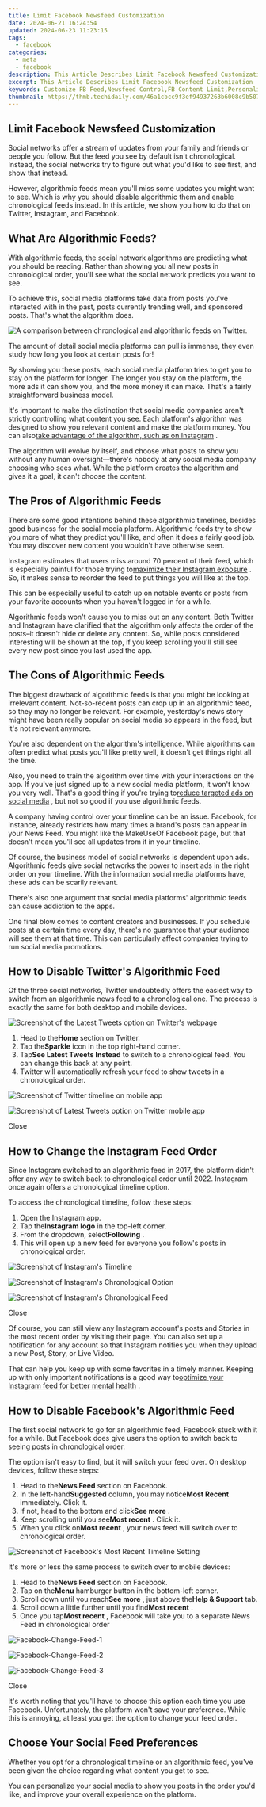 ```yaml
---
title: Limit Facebook Newsfeed Customization
date: 2024-06-21 16:24:54
updated: 2024-06-23 11:23:15
tags:
  - facebook
categories:
  - meta
  - facebook
description: This Article Describes Limit Facebook Newsfeed Customization
excerpt: This Article Describes Limit Facebook Newsfeed Customization
keywords: Customize FB Feed,Newsfeed Control,FB Content Limit,Personalized Newsfeed,Adjust Facebook Feed,Custom FB Feeds,Feed Customization FB
thumbnail: https://thmb.techidaily.com/46a1cbcc9f3ef94937263b6008c9b5073cf79aa9d5c6f331ff630995ba1cfe29.jpg
---
```


## Limit Facebook Newsfeed Customization

 Social networks offer a stream of updates from your family and friends or people you follow. But the feed you see by default isn't chronological. Instead, the social networks try to figure out what you'd like to see first, and show that instead.

 However, algorithmic feeds mean you'll miss some updates you might want to see. Which is why you should disable algorithmic them and enable chronological feeds instead. In this article, we show you how to do that on Twitter, Instagram, and Facebook.

## What Are Algorithmic Feeds?

 With algorithmic feeds, the social network algorithms are predicting what you should be reading. Rather than showing you all new posts in chronological order, you'll see what the social network predicts you want to see.

 To achieve this, social media platforms take data from posts you've interacted with in the past, posts currently trending well, and sponsored posts. That's what the algorithm does.

![A comparison between chronological and algorithmic feeds on Twitter.](https://static1.makeuseofimages.com/wordpress/wp-content/uploads/2021/07/Chronological-vs-Algorithmic-Feed-Example.jpg)

 The amount of detail social media platforms can pull is immense, they even study how long you look at certain posts for!

 By showing you these posts, each social media platform tries to get you to stay on the platform for longer. The longer you stay on the platform, the more ads it can show you, and the more money it can make. That's a fairly straightforward business model.

 It's important to make the distinction that social media companies aren't strictly controlling what content you see. Each platform's algorithm was designed to show you relevant content and make the platform money. You can also[take advantage of the algorithm, such as on Instagram](http://www.makeuseof.com/instagram-algorithm-2021/) .

 The algorithm will evolve by itself, and choose what posts to show you without any human oversight—there's nobody at any social media company choosing who sees what. While the platform creates the algorithm and gives it a goal, it can't choose the content.

## The Pros of Algorithmic Feeds

 There are some good intentions behind these algorithmic timelines, besides good business for the social media platform. Algorithmic feeds try to show you more of what they predict you'll like, and often it does a fairly good job. You may discover new content you wouldn't have otherwise seen.

 Instagram estimates that users miss around 70 percent of their feed, which is especially painful for those trying to[maximize their Instagram exposure](http://www.makeuseof.com/maximize-your-instagram-exposure-2021/) . So, it makes sense to reorder the feed to put things you will like at the top.

 This can be especially useful to catch up on notable events or posts from your favorite accounts when you haven't logged in for a while.

 Algorithmic feeds won't cause you to miss out on any content. Both Twitter and Instagram have clarified that the algorithm only affects the order of the posts–it doesn't hide or delete any content. So, while posts considered interesting will be shown at the top, if you keep scrolling you'll still see every new post since you last used the app.

## The Cons of Algorithmic Feeds

 The biggest drawback of algorithmic feeds is that you might be looking at irrelevant content. Not-so-recent posts can crop up in an algorithmic feed, so they may no longer be relevant. For example, yesterday's news story might have been really popular on social media so appears in the feed, but it's not relevant anymore.

 You're also dependent on the algorithm's intelligence. While algorithms can often predict what posts you'll like pretty well, it doesn't get things right all the time.

 Also, you need to train the algorithm over time with your interactions on the app. If you've just signed up to a new social media platform, it won't know you very well. That's a good thing if you're trying to[reduce targeted ads on social media](http://www.makeuseof.com/reduce-targeted-ads-social-media/) , but not so good if you use algorithmic feeds.

 A company having control over your timeline can be an issue. Facebook, for instance, already restricts how many times a brand's posts can appear in your News Feed. You might like the MakeUseOf Facebook page, but that doesn't mean you'll see all updates from it in your timeline.

 Of course, the business model of social networks is dependent upon ads. Algorithmic feeds give social networks the power to insert ads in the right order on your timeline. With the information social media platforms have, these ads can be scarily relevant.

 There's also one argument that social media platforms' algorithmic feeds can cause addiction to the apps.

 One final blow comes to content creators and businesses. If you schedule posts at a certain time every day, there's no guarantee that your audience will see them at that time. This can particularly affect companies trying to run social media promotions.

## How to Disable Twitter's Algorithmic Feed

 Of the three social networks, Twitter undoubtedly offers the easiest way to switch from an algorithmic news feed to a chronological one. The process is exactly the same for both desktop and mobile devices.

![Screenshot of the Latest Tweets option on Twitter's webpage](https://static1.makeuseofimages.com/wordpress/wp-content/uploads/2022/06/Twitter-Latest-Tweets-Screenshot.jpg)

1. Head to the**Home** section on Twitter.
2. Tap the**Sparkle** icon in the top right-hand corner.
3. Tap**See Latest Tweets Instead** to switch to a chronological feed. You can change this back at any point.
4. Twitter will automatically refresh your feed to show tweets in a chronological order.

![Screenshot of Twitter timeline on mobile app](https://static1.makeuseofimages.com/wordpress/wp-content/uploads/2022/06/Twitter-Mobile-Timeline-Screenshot.jpeg)

![Screenshot of Latest Tweets option on Twitter mobile app](https://static1.makeuseofimages.com/wordpress/wp-content/uploads/2022/06/Twitter-Mobile-Latest-Tweets-Screenshot.jpeg)

Close

## How to Change the Instagram Feed Order

 Since Instagram switched to an algorithmic feed in 2017, the platform didn't offer any way to switch back to chronological order until 2022\. Instagram once again offers a chronological timeline option.

To access the chronological timeline, follow these steps:

1. Open the Instagram app.
2. Tap the**Instagram logo** in the top-left corner.
3. From the dropdown, select**Following** .
4. This will open up a new feed for everyone you follow's posts in chronological order.

![Screenshot of Instagram's Timeline](https://static1.makeuseofimages.com/wordpress/wp-content/uploads/2022/06/Instagram-Timeline-Screenshot-1.jpeg)

![Screenshot of Instagram's Chronological Option](https://static1.makeuseofimages.com/wordpress/wp-content/uploads/2022/06/Instagram-Chronological-Option-Screenshot-1.jpeg)

![Screenshot of Instagram's Chronological Feed](https://static1.makeuseofimages.com/wordpress/wp-content/uploads/2022/06/Instagram-Chronological-Feed-1.jpeg)

Close

 Of course, you can still view any Instagram account's posts and Stories in the most recent order by visiting their page. You can also set up a notification for any account so that Instagram notifies you when they upload a new Post, Story, or Live Video.

 That can help you keep up with some favorites in a timely manner. Keeping up with only important notifications is a good way to[optimize your Instagram feed for better mental health](http://www.makeuseof.com/how-to-optimize-instagram-better-mental-health/) .

## How to Disable Facebook's Algorithmic Feed

 The first social network to go for an algorithmic feed, Facebook stuck with it for a while. But Facebook does give users the option to switch back to seeing posts in chronological order.

 The option isn't easy to find, but it will switch your feed over. On desktop devices, follow these steps:

1. Head to the**News Feed** section on Facebook.
2. In the left-hand**Suggested** column, you may notice**Most Recent** immediately. Click it.
3. If not, head to the bottom and click**See more** .
4. Keep scrolling until you see**Most recent** . Click it.
5. When you click on**Most recent** , your news feed will switch over to chronological order.

![Screenshot of Facebook's Most Recent Timeline Setting](https://static1.makeuseofimages.com/wordpress/wp-content/uploads/2022/06/Facebook-Most-Recent-Screenshot.jpg)

 It's more or less the same process to switch over to mobile devices:

1. Head to the**News Feed** section on Facebook.
2. Tap on the**Menu** hamburger button in the bottom-left corner.
3. Scroll down until you reach**See more** , just above the**Help & Support** tab.
4. Scroll down a little further until you find**Most recent** .
5. Once you tap**Most recent** , Facebook will take you to a separate News Feed in chronological order

![Facebook-Change-Feed-1](https://static1.makeuseofimages.com/wordpress/wp-content/uploads/2021/08/Facebook-Change-Feed-1.PNG)

![Facebook-Change-Feed-2](https://static1.makeuseofimages.com/wordpress/wp-content/uploads/2021/08/Facebook-Change-Feed-2.PNG)

![Facebook-Change-Feed-3](https://static1.makeuseofimages.com/wordpress/wp-content/uploads/2021/08/Facebook-Change-Feed-3.PNG)

Close

 It's worth noting that you'll have to choose this option each time you use Facebook. Unfortunately, the platform won't save your preference. While this is annoying, at least you get the option to change your feed order.

## Choose Your Social Feed Preferences

 Whether you opt for a chronological timeline or an algorithmic feed, you've been given the choice regarding what content you get to see.

 You can personalize your social media to show you posts in the order you'd like, and improve your overall experience on the platform.


<ins class="adsbygoogle"
     style="display:block"
     data-ad-format="autorelaxed"
     data-ad-client="ca-pub-7571918770474297"
     data-ad-slot="1223367746"></ins>



<ins class="adsbygoogle"
     style="display:block"
     data-ad-client="ca-pub-7571918770474297"
     data-ad-slot="8358498916"
     data-ad-format="auto"
     data-full-width-responsive="true"></ins>
